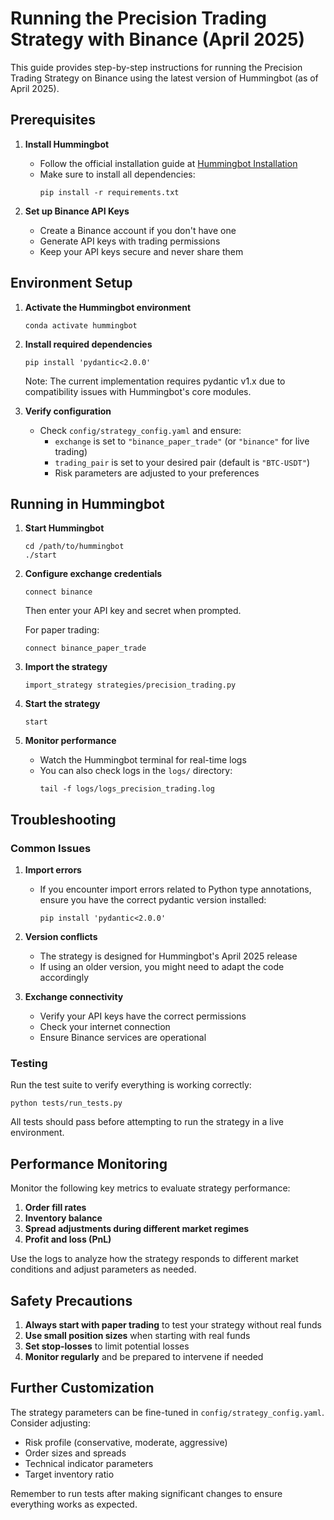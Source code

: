 # Running the Precision Trading Strategy with Binance (April 2025)

This guide provides step-by-step instructions for running the Precision Trading Strategy on Binance using the latest version of Hummingbot (as of April 2025).

## Prerequisites

1. **Install Hummingbot**
   - Follow the official installation guide at [Hummingbot Installation](https://hummingbot.org/installation/)
   - Make sure to install all dependencies:
     ```
     pip install -r requirements.txt
     ```

2. **Set up Binance API Keys**
   - Create a Binance account if you don't have one
   - Generate API keys with trading permissions
   - Keep your API keys secure and never share them

## Environment Setup

1. **Activate the Hummingbot environment**
   ```
   conda activate hummingbot
   ```

2. **Install required dependencies**
   ```
   pip install 'pydantic<2.0.0'
   ```
   
   Note: The current implementation requires pydantic v1.x due to compatibility issues with Hummingbot's core modules.

3. **Verify configuration**
   - Check `config/strategy_config.yaml` and ensure:
     - `exchange` is set to `"binance_paper_trade"` (or `"binance"` for live trading)
     - `trading_pair` is set to your desired pair (default is `"BTC-USDT"`)
     - Risk parameters are adjusted to your preferences

## Running in Hummingbot

1. **Start Hummingbot**
   ```
   cd /path/to/hummingbot
   ./start
   ```

2. **Configure exchange credentials**
   ```
   connect binance
   ```
   
   Then enter your API key and secret when prompted.
   
   For paper trading:
   ```
   connect binance_paper_trade
   ```

3. **Import the strategy**
   ```
   import_strategy strategies/precision_trading.py
   ```

4. **Start the strategy**
   ```
   start
   ```

5. **Monitor performance**
   - Watch the Hummingbot terminal for real-time logs
   - You can also check logs in the `logs/` directory:
     ```
     tail -f logs/logs_precision_trading.log
     ```

## Troubleshooting

### Common Issues

1. **Import errors**
   - If you encounter import errors related to Python type annotations, ensure you have the correct pydantic version installed:
     ```
     pip install 'pydantic<2.0.0'
     ```

2. **Version conflicts**
   - The strategy is designed for Hummingbot's April 2025 release
   - If using an older version, you might need to adapt the code accordingly

3. **Exchange connectivity**
   - Verify your API keys have the correct permissions
   - Check your internet connection
   - Ensure Binance services are operational

### Testing

Run the test suite to verify everything is working correctly:
```
python tests/run_tests.py
```

All tests should pass before attempting to run the strategy in a live environment.

## Performance Monitoring

Monitor the following key metrics to evaluate strategy performance:

1. **Order fill rates**
2. **Inventory balance**
3. **Spread adjustments during different market regimes**
4. **Profit and loss (PnL)**

Use the logs to analyze how the strategy responds to different market conditions and adjust parameters as needed.

## Safety Precautions

1. **Always start with paper trading** to test your strategy without real funds
2. **Use small position sizes** when starting with real funds
3. **Set stop-losses** to limit potential losses
4. **Monitor regularly** and be prepared to intervene if needed

## Further Customization

The strategy parameters can be fine-tuned in `config/strategy_config.yaml`. Consider adjusting:

- Risk profile (conservative, moderate, aggressive)
- Order sizes and spreads
- Technical indicator parameters
- Target inventory ratio

Remember to run tests after making significant changes to ensure everything works as expected. 